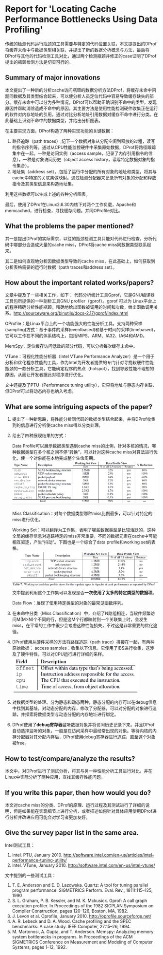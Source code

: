 # Report for 'Locating Cache Performance Bottlenecks Using Data Profiling'
传统的检测代码运行瓶颈的工具需要与特定的代码位置关联，本文提提出的DProf将缓存未命中与数据类型相关联，并提出了新的数据分析概念与方法，最后将DProf与其他的代码检测工具对比，通过两个检测瓶颈并修正的case证明了DProf提出的瓶颈检测方法是切实可行的。

## Summary of major innovations 
本文提出了一种新的分析cache访问瓶颈的数据分析方法DProf，将缓存未命中问题同数据及其类型结合起来，可以使分析人员定位代码中容易导致缓存缺失的部分。缓存未命中可以分为多种情况，DProf可以帮助正确识别不命中的类型，发现原因并帮助消除造成不命中的原因。其主要方法是使用性能检测硬件收集正在运行的软件对内存地址的引用，通过对比分析地址引用数据对缓存不命中进行分类。在此基础上识别不命中的数据类型，并给出分析图表。

在主要实现方面，DProf构造了两种实现功能的关键数据：
1. 路径追踪（path traces）,记下一个数据对象从分配空间到释放的过程，读写的指令序列等。通过从CPU性能监控硬件中采集原始数据，DProf将路径跟踪集中在一起。一种是访问实例（access sample，记录了内存引用指令的信息），一种是对象访问历史（object access history，读写特定数据对象的指令集合）。
2. 地址集（address set），包括了运行中分配的所有对象的地址和类型，将其与cache中特定的关联集做映射。通过检测分配器来记录所有对象的分配和释放指令及其类型信息来构造地址集。

利用这些数据可以生成上述的各种分析图表。

最后，使用了DProf在Linux2.6.30内核下对两个工作负载，Apache和memcached，进行检查，寻找缓存问题。并同OProfile对比。

## What the problems the paper mentioned?
其一是提出DProf的实际需求，以往的瓶颈检测工具只能对代码进行检查，分析代码中哪部分会造成大量的cache miss，DProf将cache miss同数据类型联系起来。

其二是如何直观地分析因数据类型导致的cache miss，在此基础上，如何获取到分析表格需要的运行时数据（path traces和address set）。

## How about the important related works/papers?
文章中提及了一些相关工作，如下：
代码分析统计工具Gprof，它是GNU编译器工具包所提供的一种剖析工具GNU profiler（gprof）。gprof 可以为 Linux平台上的程序精确分析性能瓶颈，精确地给出函数被调用的时间和次数，给出函数调用关系。http://sourceware.org/binutils/docs-2.17/gprof/index.html

OProfile：是Linux平台上的一个功能强大的性能分析工具，支持两种采样(sampling)方式：基于事件的采样(eventbased)和基于时间的采样(timebased)，它可以工作在不同的体系结构上，包括MIPS、ARM、IA32、IA64和AMD。

MemSpy：定位缓存访问低效的部分代码，可以分析每次缓存未命中。

VTune：可视化性能分析器（Intel VTune Performance Analyzer）是一个用于分析和优化程序性能的工具，作为Intel为开发者提供的专门针对寻找软硬件性能瓶颈的一款分析工具，它能确定程序的热点（hotspot），找到导致性能不理想的原因，从而让开发者据此对程序进行优化。

文中还提及了PTU（Performance tuning utility），它只将地址与静态内存关联，但DProf可以将动态内存也纳入考虑。

## What are some intriguing aspects of the paper?
1. 提出了一种新思路，将性能分析同代码的数据类型结合起来，并将DProf收集到的信息进行分析使cache miss得以分类处理。
2. 给出了四种展现结果的方式：

    Data Profile可以展示数据类型遇到cache miss的比例，针对多核的情况，哪种数据类型在多个核之间不停“转换”，可以针对这种cache miss对算法进行优化，使一个对象能在本地完成整个生命周期。
    ![](figure/20190421001.jpg)

    Miss Classification：对每个数据类型哪种miss比例最多，可以针对特定的miss进行优化。

    Working Set：可以翻译为工作集，表明了哪些数据类型是比较活跃的，这种全局的缓存信息对追踪特定的miss非常重要，不同的数据元素在cache中可能相互驱逐，产生“抖动”。下图也是一个综合了data profile和working set的表格。
    ![](figure/20190421002.jpg)
    文中提到利用这个工作集可以发现是否**一次使用了太多的特定类型的数据项**。

    Data Flow：展现了使用特定类型的对象的最常见函数序列。

3. 在未命中分类（Miss Classification）中，介绍了N路组相连，当软件频繁访问M(M>N)个不同的行，但是这M个行都映射到一个关联集上时，会发生miss，在平常的工作中很少会考虑这种性能损失，不过这是非常重要的优化途径。

4. DProf使用从硬件采样的方法将路径追踪（path trace）拼接在一起，有两种原始数据：
    access samples：收集以下信息。它使用了IBS进行收集，这涉及了硬件特性，可以对CPU运行进行详细的采样。
    ![](figure/20190421003.jpg)

5. 对数据类型的处理。分为静态和动态两种，静态分配的内存可以在debug信息中找到其基址，对动态分配的内存，修改了分配器，可以对分配的对象进行追踪，并探索将数据类型与动态分配的内存地址进行绑定。

6. DProf使用了**debug寄存器**监听数据对象并将访问历史记录下来。并且DProf自动选择监听的对象，一般是在访问采样中最经常出现的对象。等待内核的内存分配器对其分配内存后，DProf使用debug寄存器进行追踪，直至这个对象被free。

## How to test/compare/analyze the results?
本文中，对DProf进行了测试分析，将其与另一种性能分析工具进行对比，并在Linux中实际分析了两种应用，查找其缓存性能问题。

## If you write this paper, then how would you do?
本文对cache miss的分类、DProf的原理、运行过程及其测试进行了详细的说明，但是如果能在实现细节上进行分析，或者描述如何针对具体应用使用DProf进行分析并改进应用可能会对学习者更加友好。

## Give the survey paper list in the same area.
Intel测试工具：
1. Intel. PTU, January 2010. http://software.intel.com/en-us/articles/intel-performance-tuning-utility/
2. Intel. VTune, January 2010. http://software.intel.com/en-us/intel-vtune/

文中提到的一些测试工具：
1. T. E. Anderson and E. D. Lazowska. Quartz: A tool for tuning parallel program performance. SIGMETRICS Perform. Eval. Rev., 18(1):115–125, 1990
2. S. L. Graham, P. B. Kessler, and M. K. Mckusick. Gprof: A call graph execution profiler. In Proceedings of the 1982 SIGPLAN Symposium on Compiler Construction, pages 120–126, Boston, MA, 1982.
3. J. Levon et al. Oprofile, January 2010. http://oprofile.sourceforge.net/
4. A. R. Lebeck and D. A. Wood. Cache profiling and the SPEC benchmarks: A case study. IEEE Computer, 27:15–26, 1994.
5. M. Martonosi, A. Gupta, and T. Anderson. Memspy: Analyzing memory system bottlenecks in programs. In Proceedings
of the ACM SIGMETRICS Conference on Measurement and Modeling of Computer Systems, pages 1–12, 1992.
